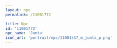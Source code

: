 ```yaml
---
layout: npc
permalink: /11001772

title: Npc
id: '11001772'
npc_name: 'Junta'
icon_url: 'portrait/npc/11001557_m_junta_p.png'
---
```


